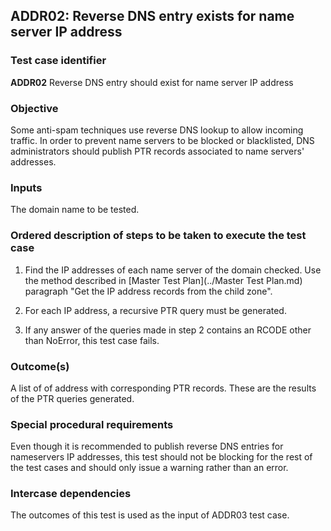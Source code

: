 ## ADDR02: Reverse DNS entry exists for name server IP address

### Test case identifier
**ADDR02** Reverse DNS entry should exist for name server IP address

### Objective

Some anti-spam techniques use reverse DNS lookup to allow incoming traffic.
In order to prevent name servers to be blocked or blacklisted, DNS 
administrators should publish PTR records associated to name servers'
addresses.

### Inputs

The domain name to be tested.

### Ordered description of steps to be taken to execute the test case

1. Find the IP addresses of each name server of the domain checked.
   Use the method described in [Master Test Plan](../Master Test Plan.md)
   paragraph "Get the IP address records from the child zone".

2. For each IP address, a recursive PTR query must be generated.

3. If any answer of the queries made in step 2 contains an RCODE other than
   NoError, this test case fails.

### Outcome(s)

A list of of address with corresponding PTR records. These are the 
results of the PTR queries generated.

### Special procedural requirements

Even though it is recommended to publish reverse DNS entries for nameservers
IP addresses, this test should not be blocking for the rest of the test cases
and should only issue a warning rather than an error.

### Intercase dependencies

The outcomes of this test is used as the input of ADDR03 test case.
